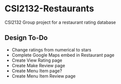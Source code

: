 # CSI2132-Restaurants
CSI2132 Group project for a restaurant rating database

## Design To-Do
- Change ratings from numerical to stars
- Complete Google Maps embed in Restaurant page
- Create View Rating page
- Create Make Review page
- Create Menu Item page?
- Create Menu Item Review page
